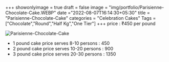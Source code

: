+++
showonlyimage = true
draft = false
image = "img/portfolio/Parisienne-Chocolate-Cake.WEBP"
date ="2022-08-07T16:14:30+05:30"
title = "Parisienne-Chocolate-Cake"
categories = "Celebration Cakes"
Tags = ["Chocolate","Round","Half Kg","One Tier"]
+++
price : ₹450 per pound
<!--more-->
![Parisienne-Chocolate-Cake](/img/portfolio/Parisienne-Chocolate-Cake.WEBP)
* 1 pound cake price serves 8-10 persons : 450
* 2 pound cake price serves 10-20 persons : 900
* 3 pound cake price serves 20-30 persons : 1350
